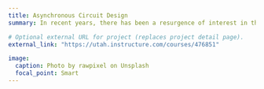 ```yaml
---
title: Asynchronous Circuit Design
summary: In recent years, there has been a resurgence of interest in the design of asynchronous circuits due to their ability to eliminate clock skew problems, achieve average case performance, adapt to environmental and processing variations, provide component modularity, and lower system power requirements. There is, however, a widely held belief that asynchronous design is difficult and leads to inefficient and unreliable designs. The goal of this course is to dispel this belief by introducing a systematic approach to the design of asynchronous VLSI systems from a high-level specification to an efficient and reliable circuit implementation. This course will include both hands-on experience with existing CAD tools as well as learn the algorithms within them. Topics will include specification, synthesis, optimization with timing information, performance analysis, and verification.

# Optional external URL for project (replaces project detail page).
external_link: "https://utah.instructure.com/courses/476851"

image:
  caption: Photo by rawpixel on Unsplash
  focal_point: Smart
---
```


